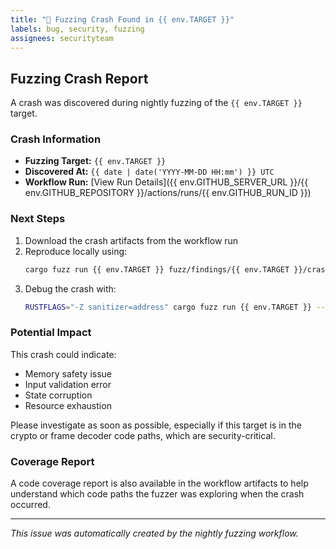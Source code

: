 ```yaml
---
title: "🐛 Fuzzing Crash Found in {{ env.TARGET }}"
labels: bug, security, fuzzing
assignees: securityteam
---
```


## Fuzzing Crash Report

A crash was discovered during nightly fuzzing of the `{{ env.TARGET }}` target.

### Crash Information

- **Fuzzing Target:** `{{ env.TARGET }}`
- **Discovered At:** `{{ date | date('YYYY-MM-DD HH:mm') }} UTC`
- **Workflow Run:** [View Run Details]({{ env.GITHUB_SERVER_URL }}/{{ env.GITHUB_REPOSITORY }}/actions/runs/{{ env.GITHUB_RUN_ID }})

### Next Steps

1. Download the crash artifacts from the workflow run
2. Reproduce locally using:
   ```bash
   cargo fuzz run {{ env.TARGET }} fuzz/findings/{{ env.TARGET }}/crashes/[crash_id]
   ```
3. Debug the crash with:
   ```bash
   RUSTFLAGS="-Z sanitizer=address" cargo fuzz run {{ env.TARGET }} --debug fuzz/findings/{{ env.TARGET }}/crashes/[crash_id]
   ```

### Potential Impact

This crash could indicate:
- Memory safety issue
- Input validation error
- State corruption
- Resource exhaustion

Please investigate as soon as possible, especially if this target is in the crypto or frame decoder code paths, which are security-critical.

### Coverage Report

A code coverage report is also available in the workflow artifacts to help understand which code paths the fuzzer was exploring when the crash occurred.

---

*This issue was automatically created by the nightly fuzzing workflow.*
